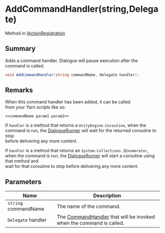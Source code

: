 # AddCommandHandler(string,Delegate)

Method in [IActionRegistration](yarn.unity.iactionregistration.md)

## Summary

Adds a command handler. Dialogue will pause execution after the\
command is called.

```csharp
void AddCommandHandler(string commandName, Delegate handler);
```

## Remarks

When this command handler has been added, it can be called\
from your Yarn scripts like so:

```
<<commandName param1 param2>>
```

If `handler` is a method that returns a `UnityEngine.Coroutine`, when the command is run, the [DialogueRunner](yarn.unity.dialoguerunner.md) will wait for the returned coroutine to stop\
before delivering any more content.

If `handler` is a method that returns an `System.Collections.IEnumerator`, when the command is run, the [DialogueRunner](yarn.unity.dialoguerunner.md) will start a coroutine using that method and\
wait for that coroutine to stop before delivering any more content.

## Parameters

| Name                 | Description                                                                                   |
| -------------------- | --------------------------------------------------------------------------------------------- |
| `string` commandName | The name of the command.                                                                      |
| `Delegate` handler   | The [CommandHandler](yarn.commandhandler.md) that will be invoked when the command is called. |
